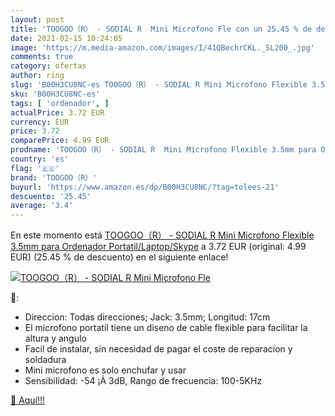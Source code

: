 ```yaml
---
layout: post
title: 'TOOGOO（R） - SODIAL R  Mini Microfono Fle con un 25.45 % de descuento'
date: 2021-02-15 10:24:05
image: 'https://m.media-amazon.com/images/I/41QBechrCKL._SL200_.jpg'
comments: true
category: ofertas
author: ring
slug: 'B00H3CU8NC-es TOOGOO（R） - SODIAL R Mini Microfono Flexible 3.5mm para...'
sku: 'B00H3CU8NC-es'
tags: [ 'ordenador', ]
actualPrice: 3.72 EUR
currency: EUR
price: 3.72
comparePrice: 4.99 EUR
prodname: 'TOOGOO（R） - SODIAL R  Mini Microfono Flexible 3.5mm para Ordenador Portatil/Laptop/Skype'
country: 'es'
flag: '🇪🇸'
brand: 'TOOGOO（R）'
buyurl: 'https://www.amazon.es/dp/B00H3CU8NC/?tag=tolees-21'
descuento: '25.45'
average: '3.4'
---
```


En este momento está [TOOGOO（R） - SODIAL R  Mini Microfono Flexible 3.5mm para Ordenador Portatil/Laptop/Skype](https://www.amazon.es/dp/B00H3CU8NC/?tag=tolees-21) a 3.72 EUR (original: 4.99 EUR) (25.45 %  de descuento) en el siguiente enlace!

[![TOOGOO（R） - SODIAL R  Mini Microfono Fle](https://m.media-amazon.com/images/I/41QBechrCKL._SL200_.jpg)](https://www.amazon.es/dp/B00H3CU8NC/?tag=tolees-21)

🔎:

- Direccion: Todas direcciones; Jack: 3.5mm; Longitud: 17cm
- El microfono portatil tiene un diseno de cable flexible para facilitar la altura y angulo
- Facil de instalar, sin necesidad de pagar el coste de reparacion y soldadura
- Mini microfono es solo enchufar y usar
- Sensibilidad: -54 ¡À 3dB, Rango de frecuencia: 100-5KHz

[🛒 Aquí!!!](https://www.amazon.es/dp/B00H3CU8NC/?tag=tolees-21)

